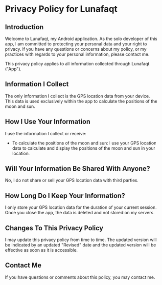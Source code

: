 # Privacy Policy for Lunafaqt

## Introduction

Welcome to Lunafaqt, my Android application. As the solo developer of this app, I am committed to protecting your personal data and your right to privacy. If you have any questions or concerns about my policy, or my practices with regards to your personal information, please contact me.

This privacy policy applies to all information collected through Lunafaqt ("App").

## Information I Collect

The only information I collect is the GPS location data from your device. This data is used exclusively within the app to calculate the positions of the moon and sun.

## How I Use Your Information

I use the information I collect or receive:

- To calculate the positions of the moon and sun: I use your GPS location data to calculate and display the positions of the moon and sun in your location.

## Will Your Information Be Shared With Anyone?

No, I do not share or sell your GPS location data with third parties.

## How Long Do I Keep Your Information?

I only store your GPS location data for the duration of your current session. Once you close the app, the data is deleted and not stored on my servers.

## Changes To This Privacy Policy

I may update this privacy policy from time to time. The updated version will be indicated by an updated "Revised" date and the updated version will be effective as soon as it is accessible.

## Contact Me

If you have questions or comments about this policy, you may contact me.
